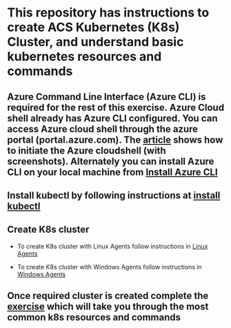 # This repository has instructions to create ACS Kubernetes (K8s) Cluster, and understand basic kubernetes resources and commands

## Azure Command Line Interface (Azure CLI) is required for the rest of this exercise. Azure Cloud shell already has Azure CLI configured. You can access Azure cloud shell through the azure portal (portal.azure.com). The [article](https://docs.microsoft.com/en-us/azure/cloud-shell/overview) shows how to initiate the Azure cloudshell (with screenshots). Alternately you can install Azure CLI on your local machine from [Install Azure CLI](https://docs.microsoft.com/en-us/cli/azure/install-azure-cli?view=azure-cli-latest)

## Install kubectl by following instructions at [install kubectl](https://kubernetes.io/docs/tasks/tools/install-kubectl/)

## Create K8s cluster
* To create K8s cluster with Linux Agents follow instructions in [Linux Agents](./linux-agents.md)

* To create K8s cluster with Windows Agents follow instructions in [Windows Agents](./win-agents.md)

## Once required cluster is created complete the [exercise](./k8s-exercise.md) which will take you through the most common k8s resources and commands